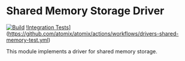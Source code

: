 <!--
SPDX-FileCopyrightText: 2023-present Intel Corporation
SPDX-License-Identifier: Apache-2.0
-->

# Shared Memory Storage Driver

[![Build](https://img.shields.io/github/actions/workflow/status/atomix/atomix/drivers-shared-memory-verify.yml)](https://github.com/atomix/atomix/actions/workflows/drivers-shared-memory-verify.yml)
[!Integration Tests](https://img.shields.io/github/actions/workflow/status/atomix/atomix/drivers-shared-memory-test.yml)](https://github.com/atomix/atomix/actions/workflows/drivers-shared-memory-test.yml)

This module implements a driver for shared memory storage.
